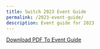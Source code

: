 ```yaml
---
title: Switch 2023 Event Guide
permalink: /2023-event-guide/
description: Event guide for 2023
---
```

<a href="https://go.gov.sg/switch-2023-event-guide">Download PDF To Event Guide</a>